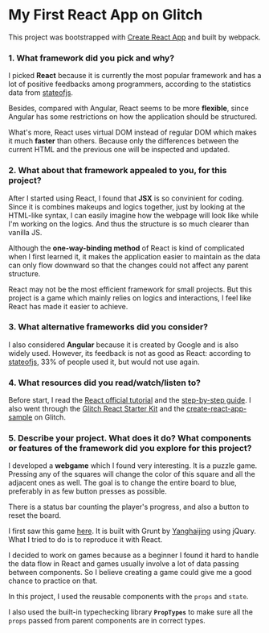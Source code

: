 # My First React App on Glitch

This project was bootstrapped with [Create React App](https://github.com/facebookincubator/create-react-app) and built by webpack.

### 1. What framework did you pick and why?
I picked **React** because it is currently the most popular framework and has a lot of positive feedbacks among programmers, according to the statistics data from [stateofjs](https://2018.stateofjs.com/front-end-frameworks/overview/).

Besides, compared with Angular, React seems to be more **flexible**, since Angular has some restrictions on how the application should be structured.

What's more, React uses virtual DOM instead of regular DOM which makes it much **faster** than others. Because only the differences between the current HTML and the previous one will be inspected and updated.

### 2. What about that framework appealed to you, for this project?
After I started using React, I found that **JSX** is so convinient for coding. Since it is combines makeups and logics together, just by looking at the HTML-like syntax, I can easily imagine how the webpage will look like while I'm working on the logics. And thus the structure is so much clearer than vanilla JS.

Although the **one-way-binding method** of React is kind of complicated when I first learned it, it makes the application easier to maintain as the data can only flow downward so that the changes could not affect any parent structure.

React may not be the most efficient framework for small projects. But this project is a game which mainly relies on logics and interactions, I feel like React has made it easier to achieve.

### 3. What alternative frameworks did you consider?
I also considered **Angular** because it is created by Google and is also widely used. However, its feedback is not as good as React: according to [stateofjs](https://2018.stateofjs.com/front-end-frameworks/angular/), 33% of people used it, but would not use again.

### 4. What resources did you read/watch/listen to?
Before start, I read the [React official tutorial](https://reactjs.org/tutorial/tutorial.html) and the [step-by-step guide](https://reactjs.org/docs/hello-world.html).
I also went through the [Glitch React Starter Kit](https://glitch.com/culture/react-starter-kit/) and the [create-react-app-sample](https://glitch.com/~create-react-app-sample) on Glitch.


### 5. Describe your project. What does it do? What components or features of the framework did you explore for this project?
I developed a **webgame** which I found very interesting. 
It is a puzzle game. Pressing any of the squares will change the color of this square and all the adjacent ones as well. The goal is to change the entire board to blue, preferably in as few button presses as possible.

There is a status bar counting the player's progress, and also a button to reset the board.

I first saw this game [here](http://yanhaijing.com/inverter/). It is built with Grunt by [Yanghaijing](https://github.com/yanhaijing/inverter) using jQuary.
What I tried to do is to reproduce it with React. 

I decided to work on games because as a beginner I found it hard to handle the data flow in React and games usually involve a lot of data passing between components.
So I believe creating a game could give me a good chance to practice on that.

In this project, I used the reusable components with the `props` and `state`. 

I also used the built-in typechecking library **`PropTypes`** to make sure all the `props` passed from parent components are in correct types.